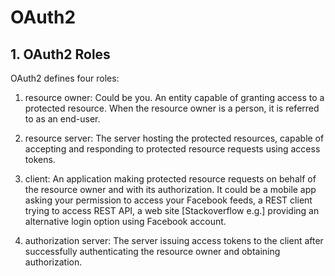 # OAuth2

## 1. OAuth2 Roles
OAuth2 defines four roles:

1) resource owner:
Could be you. An entity capable of granting access to a protected resource. When the resource owner is a person, it is referred to as an end-user.

2) resource server:
The server hosting the protected resources, capable of accepting and responding to protected resource requests using access tokens.

3) client:
An application making protected resource requests on behalf of the resource owner and with its authorization. It could be a mobile app asking your permission to access your Facebook feeds, a REST client trying to access REST API, a web site [Stackoverflow e.g.] providing an alternative login option using Facebook account.

4) authorization server:
The server issuing access tokens to the client after successfully authenticating the resource owner and obtaining authorization.
